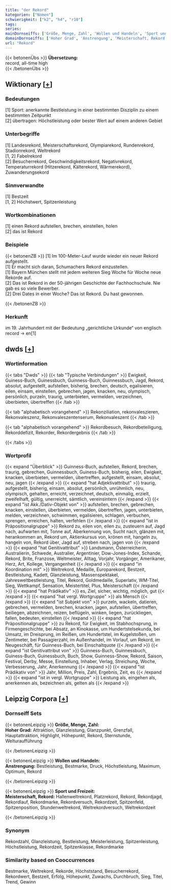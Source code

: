 ```yaml
---
title: "der Rekord"
kategorien: ["Nomen"]
schwierigkeit: ["k2", "h4", "r10"]
tags:
series:
mainDornseiffs: ['Größe, Menge, Zahl', 'Wollen und Handeln', 'Sport und Freizeit']
domainDornseiffs: ['Hoher Grad', 'Anstrengung', 'Meisterschaft, Rekord']
url: "Rekord"
---
```


{{< betonenÜbs >}}
**Übersetzung:**  
record, all-time high  
{{< /betonenÜbs >}}

## Wiktionary [[+](https://de.wiktionary.org/wiki/Rekord)]

### Bedeutungen
[1] Sport: anerkannte Bestleistung in einer bestimmten Disziplin zu einem bestimmten Zeitpunkt  
[2] übertragen: Höchstleistung oder bester Wert auf einem anderen Gebiet  

### Unterbegriffe
[1] Landesrekord, Meisterschaftsrekord, Olympiarekord, Rundenrekord, Stadionrekord, Weltrekord  
[1, 2] Fabelrekord  
[2] Besucherrekord, Geschwindigkeitsrekord, Negativrekord, Temperaturrekord (Hitzerekord, Kälterekord, Wärmerekord), Zuwanderungsekord  

### Sinnverwandte
[1] Bestzeit  
[1, 2] Höchstwert, Spitzenleistung  

### Wortkombinationen
[1] einen Rekord aufstellen, brechen, einstellen, holen  
[2] das ist Rekord  

### Beispiele
{{< betonenZB >}}
[1] Im 100-Meter-Lauf wurde wieder ein neuer Rekord aufgestellt.  
[1] Er macht sich daran, Schumachers Rekord einzustellen.  
[1] Bayern München stellt mit jedem weiteren Sieg Woche für Woche neue Rekorde auf.  
[2] Das ist Rekord in der 50-jährigen Geschichte der Fachhochschule. Nie gab es so viele Bewerber.  
[2] Drei Dates in einer Woche? Das ist Rekord. Du hast gewonnen.  

{{< /betonenZB >}}
### Herkunft
im 19. Jahrhundert mit der Bedeutung „gerichtliche Urkunde“ von englisch record → en[1]  



## dwds [[+](https://www.dwds.de/wb/Rekord)]

### Wortinformation
{{< tabs "Dwds" >}}
{{< tab "Typische Verbindungen" >}}
Ewigkeit, Guiness-Buch, Guinessbuch, Guinness-Buch, Guinnessbuch, Jagd, Rekord, absolut, aufgestellt, aufstellen, bisherig, brechen, deutsch, egalisieren, eilen, einsam, einstellen, gebrechen, jagen, knacken, neu, olympisch, persönlich, purzeln, traurig, unterbieten, vermelden, verzeichnen, überbieten, übertreffen
{{< /tab >}}

{{< tab "alphabetisch vorangehend" >}}
Rekonziliation, rekonvaleszieren, Rekonvaleszenz, Rekonvaleszentenserum, Rekonvaleszent
{{< /tab >}}

{{< tab "alphabetisch vorangehend" >}}
Rekordbesuch, Rekordbeteiligung, Rekorddefizit, Rekorder, Rekordergebnis
{{< /tab >}}

{{< /tabs >}}

### Wortprofil
{{< expand "Überblick" >}} Guinness-Buch, aufstellen, Rekord, brechen, traurig, gebrechen, Guinnessbuch, Guiness-Buch, bisherig, eilen, Ewigkeit, knacken, überbieten, vermelden, übertreffen, aufgestellt, einsam, absolut, neu, jagen {{< /expand >}}
{{< expand "hat Adjektivattribut" >}} traurig, aufgestellt, bisherig, einsam, absolut, persönlich, unrühmlich, neu, olympisch, gehalten, erreicht, verzeichnet, deutsch, einmalig, erzielt, zweifelhaft, gültig, unerreicht, sämtlich, vereinsintern {{< /expand >}}
{{< expand "ist Akk./Dativ-Objekt von" >}} aufstellen, brechen, gebrechen, knacken, einstellen, überbieten, vermelden, übertreffen, jagen, unterbieten, melden, verzeichnen, schwimmen, egalisieren, schlagen, verbuchen, sprengen, erreichen, halten, verfehlen {{< /expand >}}
{{< expand "ist in Präpositionalgruppe" >}} Rekord zu, eilen von, eilen zu, zusteuern auf, Jagd nach, aufwarten mit, Tonne auf, Aberkennung von, Sucht nach, glänzen mit, herankommen an, Rekord um, Aktienkursus von, krönen mit, hangeln zu, hangeln von, Rekord über, Jagd auf, streben nach, jagen von {{< /expand >}}
{{< expand "hat Genitivattribut" >}} Landsmann, Österreicherin, Australierin, Schwede, Australier, Argentinier, Dow-Jones-Index, Schande, Rekord, Brite, Franzose, Weltmeister, Alltag, Vorjahr, Vorgänger, Amerikaner, Herz, Art, Kollege, Vergangenheit {{< /expand >}}
{{< expand "in Koordination mit" >}} Weltrekord, Medaille, Europarekord, Bestzeit, Bestleistung, Kadett, Glanzleistung, Massenspektakel, Jahresweltbestleistung, Titel, Rekord, Goldmedaille, Superlativ, WM-Titel, Sieg, Wettkampf, Sensation, Meistertitel, Plus, Meisterschaft {{< /expand >}}
{{< expand "hat Prädikativ" >}} es, Ziel, sicher, wichtig, möglich, gut {{< /expand >}}
{{< expand "hat vergl. Wortgruppe" >}} als Mensch {{< /expand >}}
{{< expand "ist Subjekt von" >}} purzeln, wackeln, datieren, gebrechen, vermelden, brechen, knacken, jagen, aufstellen, übertreffen, beiliegen, abzeichnen, reizen, beflügeln, winken, liegen, zurückliegen, fallen, bedeuten, einstellen {{< /expand >}}
{{< expand "hat Präpositionalgruppe" >}} zu Rekord, für Ewigkeit, im Stabhochsprung, in Firmengeschichte, bei Absatz, an Kinokasse, um Hundertstelsekunda, bei Umsatz, im Dreisprung, im Reißen, um Hundertstel, im Kugelstoßen, um Zentimeter, bei Passagierzahl, im Außenhandel, im Vorlauf, um Rekord, im Neugeschäft, für Guinness-Buch, bei Einschaltquote {{< /expand >}}
{{< expand "ist Genitivattribut von" >}} Guinness-Buch, Guinnessbuch, Guiness-Buch, Guinessbuch, Buch, Show, Guinness-Show, Rekord, Saison, Festival, Derby, Messe, Einstellung, Inhaber, Verlag, Streichung, Woche, Verbesserung, Jahr, Anerkennung {{< /expand >}}
{{< expand "ist Prädikativ von" >}} Jahr, Million, Preis, Zahl, Ergebnis, Zeit, es {{< /expand >}}
{{< expand "ist in vergl. Wortgruppe" >}} Leistung als, eingehen als, anerkennen als, bezeichnen als, gelten als {{< /expand >}}

## Leipzig Corpora [[+](https://corpora.uni-leipzig.de/en/res?word=Rekord&corpusId=deu_newscrawl-public_2018)]

### Dornseiff Sets
{{< betonenLeipzig >}}
**Größe, Menge, Zahl:**  
**Hoher Grad:** Attraktion, Glanzleistung, Glanzpunkt, Grenzfall, Hauptattraktion, Highlight, Höhepunkt, Rekord, Sternstunde, Welturaufführung  

{{< /betonenLeipzig >}}


{{< betonenLeipzig >}}
**Wollen und Handeln:**  
**Anstrengung:** Bestleistung, Bestmarke, Druck, Höchstleistung, Maximum, Optimum, Rekord  

{{< /betonenLeipzig >}}


{{< betonenLeipzig >}}
**Sport und Freizeit:**  
**Meisterschaft, Rekord:** Hallenweltrekord, Platzrekord, Rekord, Rekordjagd, Rekordlauf, Rekordmarke, Rekordversuch, Rekordzeit, Spitzenfeld, Spitzenposition, Stundenweltrekord, Weltrekordversuch, Weltrekordzeit  

{{< /betonenLeipzig >}}

### Synonym
Rekordzahl, Glanzleistung, Bestleistung, Meisterleistung, Spitzenleistung, Höchstleistung, Rekordzeit, Spitzenklasse, Rekordmarke


### Similarity based on Cooccurrences
Bestmarke, Weltrekord, Rekorde, Höchststand, Besucherrekord, Rekordwert, Bestzeit, Erfolg, Höhepunkt, Zuwachs, Durchbruch, Sieg, Titel, Trend, Gewinn

